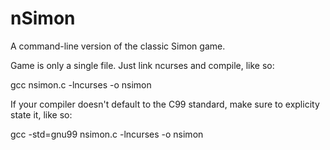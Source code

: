 nSimon
======
A command-line version of the classic Simon game.

Game is only a single file. Just link ncurses and compile, like so:

gcc nsimon.c -lncurses -o nsimon

If your compiler doesn't default to the C99 standard, make sure to explicity state it, like so:

gcc -std=gnu99 nsimon.c -lncurses -o nsimon
